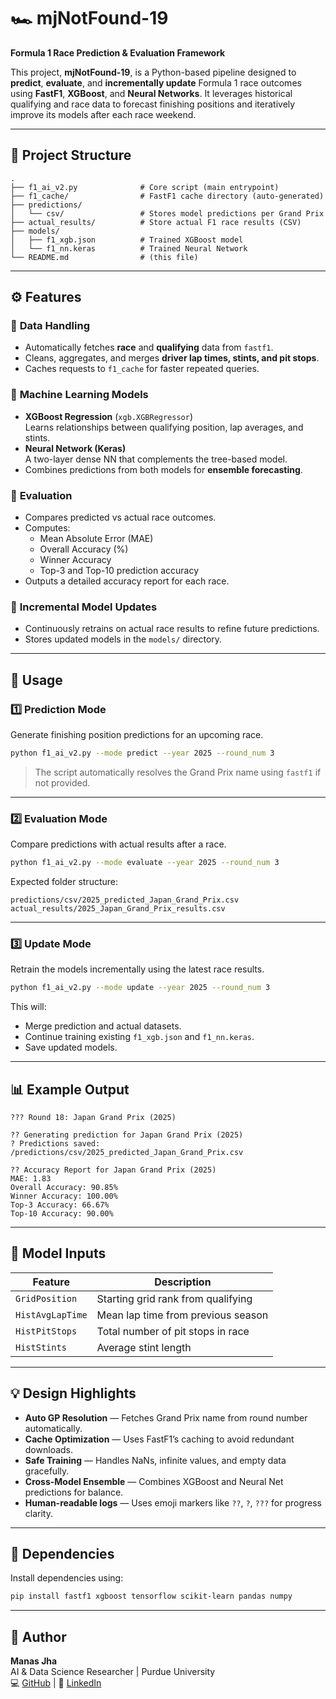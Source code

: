 # 🏎️ mjNotFound-19  
**Formula 1 Race Prediction & Evaluation Framework**

This project, **mjNotFound-19**, is a Python-based pipeline designed to **predict**, **evaluate**, and **incrementally update** Formula 1 race outcomes using **FastF1**, **XGBoost**, and **Neural Networks**. It leverages historical qualifying and race data to forecast finishing positions and iteratively improve its models after each race weekend.

---

## 📁 Project Structure

```
.
├── f1_ai_v2.py              # Core script (main entrypoint)
├── f1_cache/                # FastF1 cache directory (auto-generated)
├── predictions/
│   └── csv/                 # Stores model predictions per Grand Prix
├── actual_results/          # Store actual F1 race results (CSV)
├── models/
│   ├── f1_xgb.json          # Trained XGBoost model
│   └── f1_nn.keras          # Trained Neural Network
└── README.md                # (this file)
```

---

## ⚙️ Features

### 🔹 **Data Handling**
- Automatically fetches **race** and **qualifying** data from `fastf1`.
- Cleans, aggregates, and merges **driver lap times, stints, and pit stops**.
- Caches requests to `f1_cache` for faster repeated queries.

### 🔹 **Machine Learning Models**
- **XGBoost Regression** (`xgb.XGBRegressor`)  
  Learns relationships between qualifying position, lap averages, and stints.
- **Neural Network (Keras)**  
  A two-layer dense NN that complements the tree-based model.
- Combines predictions from both models for **ensemble forecasting**.

### 🔹 **Evaluation**
- Compares predicted vs actual race outcomes.
- Computes:
  - Mean Absolute Error (MAE)
  - Overall Accuracy (%)
  - Winner Accuracy
  - Top-3 and Top-10 prediction accuracy
- Outputs a detailed accuracy report for each race.

### 🔹 **Incremental Model Updates**
- Continuously retrains on actual race results to refine future predictions.
- Stores updated models in the `models/` directory.

---

## 🚀 Usage

### 1️⃣ **Prediction Mode**
Generate finishing position predictions for an upcoming race.

```bash
python f1_ai_v2.py --mode predict --year 2025 --round_num 3
```

> The script automatically resolves the Grand Prix name using `fastf1` if not provided.

---

### 2️⃣ **Evaluation Mode**
Compare predictions with actual results after a race.

```bash
python f1_ai_v2.py --mode evaluate --year 2025 --round_num 3
```

Expected folder structure:
```
predictions/csv/2025_predicted_Japan_Grand_Prix.csv
actual_results/2025_Japan_Grand_Prix_results.csv
```

---

### 3️⃣ **Update Mode**
Retrain the models incrementally using the latest race results.

```bash
python f1_ai_v2.py --mode update --year 2025 --round_num 3
```

This will:
- Merge prediction and actual datasets.
- Continue training existing `f1_xgb.json` and `f1_nn.keras`.
- Save updated models.

---

## 📊 Example Output

```
??? Round 18: Japan Grand Prix (2025)

?? Generating prediction for Japan Grand Prix (2025)
? Predictions saved: /predictions/csv/2025_predicted_Japan_Grand_Prix.csv

?? Accuracy Report for Japan Grand Prix (2025)
MAE: 1.83
Overall Accuracy: 90.85%
Winner Accuracy: 100.00%
Top-3 Accuracy: 66.67%
Top-10 Accuracy: 90.00%
```

---

## 🧠 Model Inputs

| Feature | Description |
|----------|--------------|
| `GridPosition` | Starting grid rank from qualifying |
| `HistAvgLapTime` | Mean lap time from previous season |
| `HistPitStops` | Total number of pit stops in race |
| `HistStints` | Average stint length |

---

## 💡 Design Highlights

- **Auto GP Resolution** — Fetches Grand Prix name from round number automatically.  
- **Cache Optimization** — Uses FastF1’s caching to avoid redundant downloads.  
- **Safe Training** — Handles NaNs, infinite values, and empty data gracefully.  
- **Cross-Model Ensemble** — Combines XGBoost and Neural Net predictions for balance.  
- **Human-readable logs** — Uses emoji markers like `??`, `?`, `???` for progress clarity.

---

## 🧩 Dependencies

Install dependencies using:

```bash
pip install fastf1 xgboost tensorflow scikit-learn pandas numpy
```

---

## 🏁 Author

**Manas Jha**  
AI & Data Science Researcher | Purdue University  
💻 [GitHub](https://github.com/mjNotFound-19) | 🧠 [LinkedIn](https://www.linkedin.com/in/manas-jha-853708206)
